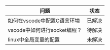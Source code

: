 |问题|状态|
|-|-|
|如何在vscode中配置C语言环境|[已解决](https://github.com/toit-ux/NJUEE-/blob/master/%E4%B8%80%E4%BA%9B%E5%BE%85%E8%A7%A3%E5%86%B3%E7%9A%84%E9%97%AE%E9%A2%98/vscode_c.md)|
|vscode中如何进行socket编程？|待解决|
|linux中全局变量的配置|未解决|
